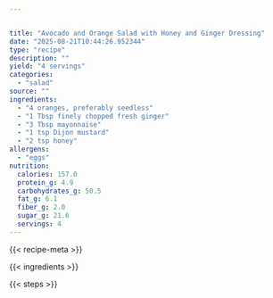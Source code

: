 ```yaml
---


title: "Avocado and Orange Salad with Honey and Ginger Dressing"
date: "2025-08-21T10:44:26.952344"
type: "recipe"
description: ""
yield: "4 servings"
categories:
  - "salad"
source: ""
ingredients:
  - "4 oranges, preferably seedless"
  - "1 Tbsp finely chopped fresh ginger"
  - "3 Tbsp mayonnaise"
  - "1 tsp Dijon mustard"
  - "2 tsp honey"
allergens:
  - "eggs"
nutrition:
  calories: 157.0
  protein_g: 4.9
  carbohydrates_g: 50.5
  fat_g: 6.1
  fiber_g: 2.0
  sugar_g: 21.6
  servings: 4
---
```


{{< recipe-meta >}}

{{< ingredients >}}

{{< steps >}}
